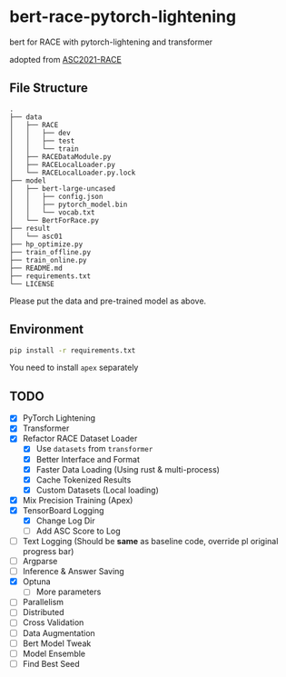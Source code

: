 # bert-race-pytorch-lightening

bert for RACE with pytorch-lightening and transformer

adopted from [ASC2021-RACE](https://github.com/ASC-Competition/ASC2021-RACE)

## File Structure

```text
.
├── data
│   ├── RACE
│   │   ├── dev
│   │   ├── test
│   │   └── train
│   ├── RACEDataModule.py
│   ├── RACELocalLoader.py
│   └── RACELocalLoader.py.lock
├── model
│   ├── bert-large-uncased
│   │   ├── config.json
│   │   ├── pytorch_model.bin
│   │   └── vocab.txt
│   └── BertForRace.py
├── result
│   └── asc01
├── hp_optimize.py
├── train_offline.py
├── train_online.py
├── README.md
├── requirements.txt
└── LICENSE
```

Please put the data and pre-trained model as above.

## Environment

```bash
pip install -r requirements.txt
```

You need to install `apex` separately

## TODO

- [x] PyTorch Lightening
- [x] Transformer
- [x] Refactor RACE Dataset Loader
    - [x] Use `datasets` from `transformer`
    - [x] Better Interface and Format
    - [x] Faster Data Loading (Using rust & multi-process)
    - [x] Cache Tokenized Results
    - [x] Custom Datasets (Local loading)
- [x] Mix Precision Training (Apex)
- [x] TensorBoard Logging
    - [x] Change Log Dir
    - [ ] Add ASC Score to Log
- [ ] Text Logging (Should be **same** as baseline code, override pl original progress bar)
- [ ] Argparse
- [ ] Inference & Answer Saving
- [x] Optuna
    - [ ] More parameters
- [ ] Parallelism
- [ ] Distributed
- [ ] Cross Validation
- [ ] Data Augmentation
- [ ] Bert Model Tweak
- [ ] Model Ensemble
- [ ] Find Best Seed